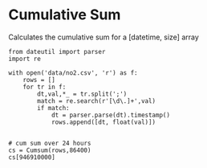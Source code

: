 # Cumulative Sum

Calculates the cumulative sum for a [datetime, size] array

    from dateutil import parser
    import re

    with open('data/no2.csv', 'r') as f:
        rows = []
        for tr in f:
            dt,val,*_ = tr.split(';')
            match = re.search(r'[\d\.]+',val)
            if match:
                dt = parser.parse(dt).timestamp()
                rows.append([dt, float(val)])


    # cum sum over 24 hours
    cs = Cumsum(rows,86400)
    cs[946910000]
